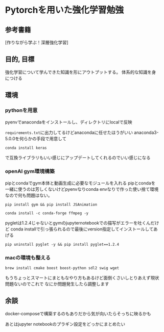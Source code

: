 # Pytorchを用いた強化学習勉強
## 参考書籍
[作りながら学ぶ！深層強化学習]

## 目的, 目標
強化学習について学んできた知識を形にアウトプットする。
体系的な知識を身につける

## 環境
### pythonを用意
pyenvでanacondaをインストールし、ディレクトリにlocalで反映

`requirements.txt`に出力してるけどanacondaに任せたほうがいい
anaconda3-5.0.0を何らかの手段で用意して

```
conda install keras
```
で互換ライブラリもいい感じにアップデートしてくれるのでいい感じになる

### openAI gym環境構築

pipとcondaでgym本体と動画生成に必要なモジュールを入れる
pipとcondaを一緒に使うのは芳しくないけどpyenvなりconda envなりで作った使い捨て環境なので何も問題はない。

```
pip install gym && pip install JSAnimation
```

```
conda install -c conda-forge ffmpeg -y
```

pygletは1.2.4じゃないとgymのjupyternotebookでの描写がエラーを吐くんだけど
conda installで引っ張られるので最後にversion指定してインストールしてあげる

```
pip uninstall pyglet -y && pip install pyglet==1.2.4
```
### macの環境も整える
```
brew install cmake boost boost-python sdl2 swig wget
```

もうちょっとスマートにまともなやり方もあるけど面倒くさいしとりあえず現状問題ないのでこれで
なにか問題発生したら調整します


## 余談
docker-composeで構築するのもありだから気が向いたらそっちに映るかも

あとはjupyter notebookのプラギン設定をどっかにまとめたい
